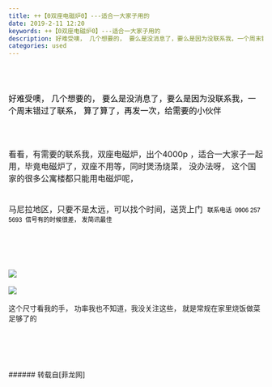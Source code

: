 ```yaml
---
title: ++【0双座电磁炉0】---适合一大家子用的
date: 2019-2-11 12:20
keywords: ++【0双座电磁炉0】---适合一大家子用的
description: 好难受噢， 几个想要的， 要么是没消息了，要么是因为没联系我，一个周末错过了联系， 算了算了，再发一次，给需要的小伙伴看看，有需要的联系我，双座电磁炉，出个4000p ，适合一大家子一起用，毕竟电磁炉了，双座不用等，同时煲汤烧菜， 没办法呀， 这个国家的很多公寓楼都只能用电磁炉呢，马尼拉地区，只要不是太远，可以找个时间，送货上门  联系电话  0906 257 5693  信号有的时候很差， 发简讯最佳这个尺寸看我的手， 功率我也不知道，我没关注这些， 就是常规在家里烧饭做菜足够了的
categories: used
---
```

<td class="t_f" id="postmessage_2965408">

<br/>
<font size="3"><br/>
</font><br/>
<font face="Tahoma, sans-serif, Arial, Helvetica"><font size="3"><font color="#000000">好难受噢， 几个想要的， 要么是没消息了，要么是因为没联系我，一个周末错过了联系， 算了算了，再发一次，给需要的小伙伴</font></font></font><br/>
<font face="Tahoma, sans-serif, Arial, Helvetica"><font color="#000000"><font style="font-size:12px"><br/>
</font></font></font><br/>
<font face="Tahoma, sans-serif, Arial, Helvetica"><font color="#000000"><font style="font-size:12px"><br/>
</font></font></font><br/>
<font style="font-size:16px">看看，有需要的联系我，双座电磁炉，出个4000p ，适合一大家子一起用，毕竟电磁炉了，双座不用等，同时煲汤烧菜， 没办法呀， 这个国家的很多公寓楼都只能用电磁炉呢，</font><br/>
<font style="font-size:16px"><br/>
</font><br/>
<font style="font-size:16px">马尼拉地区，只要不是太远，可以找个时间，送货上门  </font><font style="color:rgb(0, 0, 0)"><font face="Tahoma, sans-serif, Arial, Helvetica"><font style="font-size:12px">联系电话  0906 257 5693  信号有的时候很差， 发简讯最佳</font></font></font><br/>
<br/>
<font style="font-size:16px"><br/>
</font><br/>
<font style="font-size:16px"><br/>
</font><br/>

<img aid="1080614" data-cf-modified-4b1fc5633170a312af5f5a6a-="" file="data/attachment/forum/201902/11/121937ipzo0d5vg5x9d3t8.jpg.thumb.jpg" id="aimg_1080614" inpost="1" onclick="" onmouseover="" src="http://www.flw.ph/data/attachment/forum/201902/11/121937ipzo0d5vg5x9d3t8.jpg" style="cursor:pointer" zoomfile="data/attachment/forum/201902/11/121937ipzo0d5vg5x9d3t8.jpg"/>


<br/>
<br/>

<img aid="1080615" data-cf-modified-4b1fc5633170a312af5f5a6a-="" file="data/attachment/forum/201902/11/121956guljs4nmmzui4xe2.png.thumb.jpg" id="aimg_1080615" inpost="1" onclick="" onmouseover="" src="http://www.flw.ph/data/attachment/forum/201902/11/121956guljs4nmmzui4xe2.png" style="cursor:pointer" zoomfile="data/attachment/forum/201902/11/121956guljs4nmmzui4xe2.png"/>


<br/>
<br/>
这个尺寸看我的手， 功率我也不知道，我没关注这些， 就是常规在家里烧饭做菜足够了的<br/>
<br/>
<font style="font-size:16px"><br/>
</font><br/>
<font style="font-size:16px"><br/>
</font><br/>
</td>
###### 转载自[菲龙网]